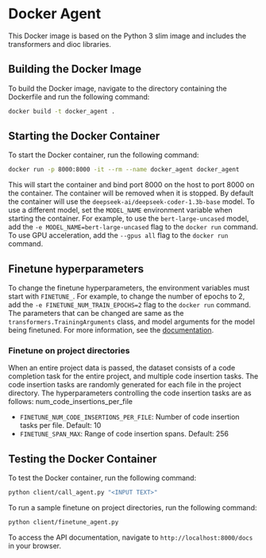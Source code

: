 # Docker Agent

This Docker image is based on the Python 3 slim image and includes the transformers and dioc libraries.

## Building the Docker Image

To build the Docker image, navigate to the directory containing the Dockerfile and run the following command:

```bash
docker build -t docker_agent .
```

## Starting the Docker Container

To start the Docker container, run the following command:

```bash
docker run -p 8000:8000 -it --rm --name docker_agent docker_agent
```
This will start the container and bind port 8000 on the host to port 8000 on the container. The container will be removed when it is stopped. By default the container will use the `deepseek-ai/deepseek-coder-1.3b-base` model. To use a different model, set the `MODEL_NAME` environment variable when starting the container. For example, to use the `bert-large-uncased` model, add the `-e MODEL_NAME=bert-large-uncased` flag to the `docker run` command. To use GPU acceleration, add the `--gpus all` flag to the `docker run` command.

## Finetune hyperparameters

To change the finetune hyperparameters, the environment variables must start with `FINETUNE_`. For example, to change the number of epochs to 2, add the `-e FINETUNE_NUM_TRAIN_EPOCHS=2` flag to the `docker run` command. The parameters that can be changed are same as the `transformers.TrainingArguments` class, and model arguments for the model being finetuned. For more information, see the [documentation](https://huggingface.co/docs/transformers/v4.35.2/en/main_classes/trainer#transformers.TrainingArguments).

### Finetune on project directories
When an entire project data is passed, the dataset consists of a code completion task for the entire project, and multiple code insertion tasks. The code insertion tasks are randomly generated for each file in the project directory. The hyperparameters controlling the code insertion tasks are as follows:
num_code_insertions_per_file
- `FINETUNE_NUM_CODE_INSERTIONS_PER_FILE`: Number of code insertion tasks per file. Default: 10
- `FINETUNE_SPAN_MAX`: Range of code insertion spans. Default: 256

## Testing the Docker Container

To test the Docker container, run the following command:

```bash
python client/call_agent.py "<INPUT TEXT>"
``` 

To run a sample finetune on project directories, run the following command:

```bash
python client/finetune_agent.py
```

To access the API documentation, navigate to `http://localhost:8000/docs` in your browser.